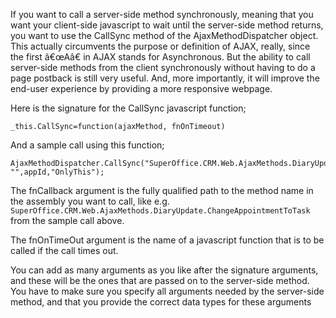<properties date="2016-06-24"
SortOrder="13"
/>

If you want to call a server-side method synchronously, meaning that you want your client-side javascript to wait until the server-side method returns, you want to use the CallSync method of the AjaxMethodDispatcher object. This actually circumvents the purpose or definition of AJAX, really, since the first â€œAâ€ in AJAX stands for Asynchronous. But the ability to call server-side methods from the client synchronously without having to do a page postback is still very useful. And, more importantly, it will improve the end-user experience by providing a more responsive webpage.

Here is the signature for the CallSync javascript function;

```
_this.CallSync=function(ajaxMethod, fnOnTimeout)
```

And a sample call using this function;

```
AjaxMethodDispatcher.CallSync("SuperOffice.CRM.Web.AjaxMethods.DiaryUpdate.ChangeAppointmentToTask", "",appId,"OnlyThis");
```

The fnCallback argument is the fully qualified path to the method name in the assembly you want to call, like e.g. `SuperOffice.CRM.Web.AjaxMethods.DiaryUpdate.ChangeAppointmentToTask` from the sample call above.

The fnOnTimeOut argument is the name of a javascript function that is to be called if the call times out.

You can add as many arguments as you like after the signature arguments, and these will be the ones that are passed on to the server-side method. You have to make sure you specify all arguments needed by the server-side method, and that you provide the correct data types for these arguments
